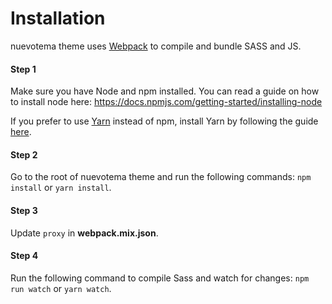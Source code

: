 # Installation

nuevotema theme uses [Webpack](https://webpack.js.org) to compile and bundle SASS and JS.

#### Step 1
Make sure you have Node and npm installed. 
You can read a guide on how to install node here: https://docs.npmjs.com/getting-started/installing-node

If you prefer to use [Yarn](https://yarnpkg.com) instead of npm, install Yarn by following the guide [here](https://yarnpkg.com/docs/install).

#### Step 2
Go to the root of nuevotema theme and run the following commands: `npm install` or `yarn install`.

#### Step 3
Update `proxy` in **webpack.mix.json**.

#### Step 4
Run the following command to compile Sass and watch for changes: `npm run watch` or `yarn watch`.
